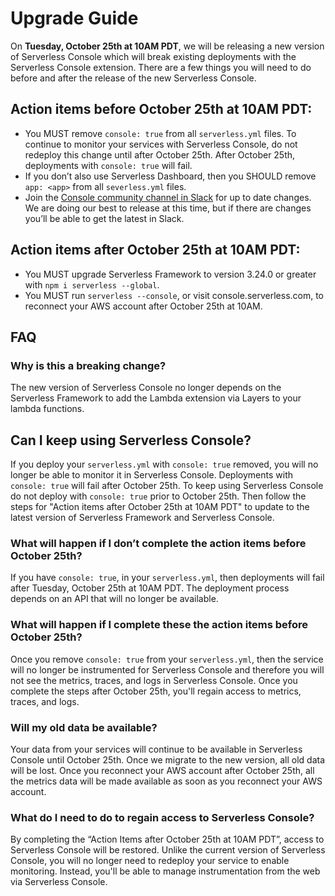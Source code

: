 <!--
title: Upgrade Guide
menuText: Upgrade Guide
description: Upgrading Serverless Console for October release
menuOrder: 7
-->
# Upgrade Guide

On **Tuesday, October 25th at 10AM PDT**, we will be releasing a new version
of Serverless Console which will break existing deployments with the Serverless
Console extension. There are a few things you will need to do before and after
the release of the new Serverless Console.

## Action items before October 25th at 10AM PDT:
- You MUST remove `console: true` from all `serverless.yml` files. To continue
to monitor your services with Serverless Console, do not redeploy this change
until after October 25th. After October 25th, deployments with `console: true`
will fail.
- If you don’t also use Serverless Dashboard, then you SHOULD remove
`app: <app>` from all `severless.yml` files.
- Join the [Console community channel in Slack](https://serverless-contrib.slack.com/archives/C037D989FB5)
for up to date changes. We are doing our best to release at this time, but if
there are changes you’ll be able to get the latest in Slack.

## Action items after October 25th at 10AM PDT:
- You MUST upgrade Serverless Framework to version 3.24.0 or greater with
`npm i serverless --global`.
- You MUST run `serverless --console`, or visit console.serverless.com, to
reconnect your AWS account after October 25th at 10AM.

## FAQ

### Why is this a breaking change?

The new version of Serverless Console no longer depends on the Serverless
Framework to add the Lambda extension via Layers to your lambda functions.

## Can I keep using Serverless Console?

If you deploy your `serverless.yml` with `console: true` removed, you will no
longer be able to monitor it in Serverless Console. Deployments with
`console: true` will fail after October 25th. To keep using Serverless Console
do not deploy with `console: true` prior to October 25th. Then follow the steps
for "Action items after October 25th at 10AM PDT" to update to the latest
version of Serverless Framework and Serverless Console.

### What will happen if I don’t complete the action items before October 25th?

If you have `console: true`, in your `serverless.yml`, then deployments will
fail after Tuesday, October 25th at 10AM PDT. The deployment process depends
on an API that will no longer be available.

### What will happen if I complete these the action items before October 25th?

Once you remove `console: true` from your `serverless.yml`, then the service
will no longer be instrumented for Serverless Console and therefore you will not
see the metrics, traces, and logs in Serverless Console. Once you complete the
steps after October 25th, you'll regain access to metrics, traces, and logs.

### Will my old data be available?

Your data from your services will continue to be available in Serverless Console
until October 25th. Once we migrate to the new version, all old data will be
lost. Once you reconnect your AWS account after October 25th, all the metrics
data will be made available as soon as you reconnect your AWS account.

### What do I need to do to regain access to Serverless Console?

By completing the “Action Items after October 25th at 10AM PDT”, access to
Serverless Console will be restored. Unlike the current version of Serverless
Console, you will no longer need to redeploy your service to enable monitoring.
Instead, you'll be able to manage instrumentation from the web via Serverless
Console.

